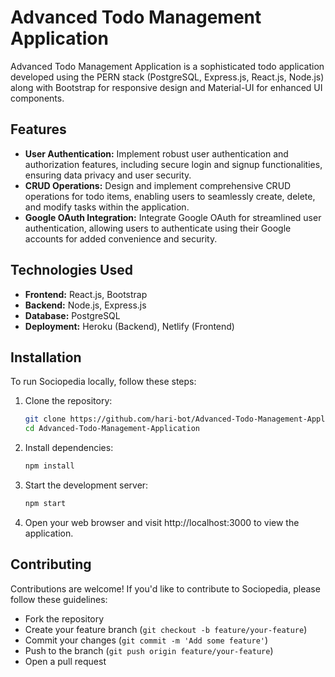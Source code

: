 # Advanced Todo Management Application

Advanced Todo Management Application is a sophisticated todo application developed using the PERN stack (PostgreSQL, Express.js, React.js, Node.js) along with Bootstrap for responsive design and Material-UI for enhanced UI components.

## Features

- **User Authentication:** Implement robust user authentication and authorization features, including secure login and signup functionalities, ensuring data privacy and user security.
- **CRUD Operations:** Design and implement comprehensive CRUD operations for todo items, enabling users to seamlessly create, delete, and modify tasks within the application.
- **Google OAuth Integration:** Integrate Google OAuth for streamlined user authentication, allowing users to authenticate using their Google accounts for added convenience and security.

## Technologies Used

- **Frontend:** React.js, Bootstrap
- **Backend:** Node.js, Express.js
- **Database:** PostgreSQL
- **Deployment:** Heroku (Backend), Netlify (Frontend)

## Installation

To run Sociopedia locally, follow these steps:

1. Clone the repository:

   ```bash
   git clone https://github.com/hari-bot/Advanced-Todo-Management-Application.git
   cd Advanced-Todo-Management-Application

2. Install dependencies:

   ```bash
   npm install
   
3. Start the development server:

   ```bash
   npm start
   
4. Open your web browser and visit http://localhost:3000 to view the application.

## Contributing

Contributions are welcome! If you'd like to contribute to Sociopedia, please follow these guidelines:

- Fork the repository
- Create your feature branch (`git checkout -b feature/your-feature`)
- Commit your changes (`git commit -m 'Add some feature'`)
- Push to the branch (`git push origin feature/your-feature`)
- Open a pull request
